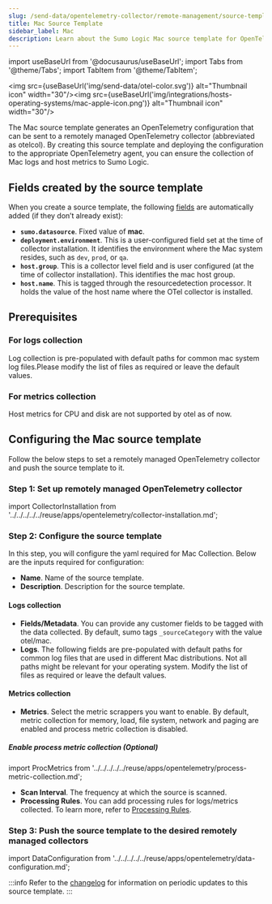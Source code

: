 ```yaml
---
slug: /send-data/opentelemetry-collector/remote-management/source-templates/mac
title: Mac Source Template
sidebar_label: Mac
description: Learn about the Sumo Logic Mac source template for OpenTelemetry.
---
```


import useBaseUrl from '@docusaurus/useBaseUrl';
import Tabs from '@theme/Tabs';
import TabItem from '@theme/TabItem';

<img src={useBaseUrl('img/send-data/otel-color.svg')} alt="Thumbnail icon" width="30"/><img src={useBaseUrl('img/integrations/hosts-operating-systems/mac-apple-icon.png')} alt="Thumbnail icon" width="30"/>

The Mac source template generates an OpenTelemetry configuration that can be sent to a remotely managed OpenTelemetry collector (abbreviated as otelcol). By creating this source template and deploying the configuration to the appropriate OpenTelemetry agent, you can ensure the collection of Mac logs and host metrics to Sumo Logic.

## Fields created by the source template

When you create a source template, the following [fields](/docs/manage/fields/) are automatically added (if they don’t already exist):

- **`sumo.datasource`**. Fixed value of **mac**.
- **`deployment.environment`**. This is a user-configured field set at the time of collector installation. It identifies the environment where the Mac system resides, such as `dev`, `prod`, or `qa`.
- **`host.group`**. This is a collector level field and is user configured (at the time of collector installation). This identifies the mac host group.
- **`host.name`**. This is tagged through the resourcedetection processor. It holds the value of the host name where the OTel collector is installed.

## Prerequisites

### For logs collection
Log collection is pre-populated with default paths for common mac system log files.Please modify the list of files as required or leave the default values.

### For metrics collection
Host metrics for CPU and disk are not supported by otel as of now.

## Configuring the Mac source template

Follow the below steps to set a remotely managed OpenTelemetry collector and push the source template to it.

### Step 1: Set up remotely managed OpenTelemetry collector

import CollectorInstallation from '../../../../../reuse/apps/opentelemetry/collector-installation.md';

<CollectorInstallation/>

### Step 2: Configure the source template

In this step, you will configure the yaml required for Mac Collection. Below are the inputs required for configuration:

- **Name**. Name of the source template.
- **Description**. Description for the source template.

#### Logs collection
- **Fields/Metadata**. You can provide any customer fields to be tagged with the data collected. By default, sumo tags `_sourceCategory` with the value otel/mac.
- **Logs**. The following fields are pre-populated with default paths for common log files that are used in different Mac distributions. Not all paths might be relevant for your operating system. Modify the list of files as required or leave the default values.

#### Metrics collection
- **Metrics**. Select the metric scrappers you want to enable. By default, metric collection for memory, load, file system, network and paging are enabled and process metric collection is disabled.

##### Enable process metric collection (Optional)

import ProcMetrics from '../../../../../reuse/apps/opentelemetry/process-metric-collection.md';

<ProcMetrics/>

- **Scan Interval**. The frequency at which the source is scanned.
- **Processing Rules**. You can add processing rules for logs/metrics collected. To learn more, refer to [Processing Rules](../../processing-rules/index.md).

### Step 3: Push the source template to the desired remotely managed collectors

import DataConfiguration from '../../../../../reuse/apps/opentelemetry/data-configuration.md';

<DataConfiguration/>

:::info
Refer to the [changelog](changelog.md) for information on periodic updates to this source template.
:::
